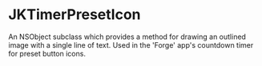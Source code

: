 # JKTimerPresetIcon

An NSObject subclass which provides a method for drawing an outlined image with a single line of text.  Used in the 'Forge' app's countdown timer for preset button icons.
